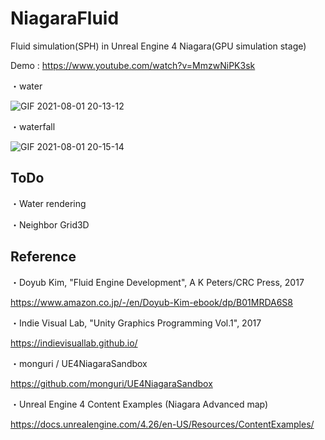 # NiagaraFluid

Fluid simulation(SPH) in Unreal Engine 4 Niagara(GPU simulation stage)

Demo : https://www.youtube.com/watch?v=MmzwNiPK3sk

・water

![GIF 2021-08-01 20-13-12](https://user-images.githubusercontent.com/26865534/127768873-fd23714c-cadf-440d-bf11-a04dd642ee33.gif)


・waterfall

![GIF 2021-08-01 20-15-14](https://user-images.githubusercontent.com/26865534/127768890-b2e22a1e-9a4a-4d9f-8dce-95d7ea897f7c.gif)

## ToDo
・Water rendering

・Neighbor Grid3D

## Reference
・Doyub Kim, "Fluid Engine Development", A K Peters/CRC Press, 2017

https://www.amazon.co.jp/-/en/Doyub-Kim-ebook/dp/B01MRDA6S8

・Indie Visual Lab, "Unity Graphics Programming Vol.1", 2017

https://indievisuallab.github.io/

・monguri / UE4NiagaraSandbox

https://github.com/monguri/UE4NiagaraSandbox

・Unreal Engine 4 Content Examples (Niagara Advanced map)

https://docs.unrealengine.com/4.26/en-US/Resources/ContentExamples/
